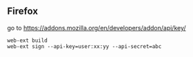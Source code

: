 
## Firefox

go to https://addons.mozilla.org/en/developers/addon/api/key/

```
web-ext build
web-ext sign --api-key=user:xx:yy --api-secret=abc
```